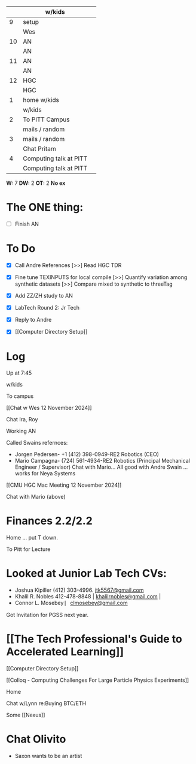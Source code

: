 
|     | w/kids                 |     |
| --- | ---------------------- | --- |
| 9   | setup                  |     |
|     | Wes                    |     |
| 10  | AN                     |     |
|     | AN                     |     |
| 11  | AN                     |     |
|     | AN                     |     |
| 12  | HGC                    |     |
|     | HGC                    |     |
| 1   | home w/kids            |     |
|     | w/kids                 |     |
| 2   | To PITT Campus         |     |
|     | mails / random         |     |
| 3   | mails / random         |     |
|     | Chat Pritam            |     |
| 4   | Computing talk at PITT |     |
|     | Computing talk at PITT |     |

**W:** 7 
**DW:** 2
**OT:** 2
 **No ex**

# The ONE thing: 
- [ ] Finish AN


# To Do
- [x] Call Andre References
 [>>] Read HGC TDR
- [x] Fine tune TEXINPUTS for local compile
 [>>] Quantify variation among synthetic datasets
 [>>] Compare mixed to synthetic to threeTag
- [x] Add ZZ/ZH study to AN
- [x] LabTech Round 2: Jr Tech
- [x] Reply to Andre
- [x] [[Computer Directory Setup]]


# Log

Up at 7:45

w/kids 

To campus

[[Chat w Wes 12 November 2024]]

Chat Ira, Roy

Working AN 

Called Swains refernces:
- Jorgen Pedersen- +1 (412) 398-0949-RE2 Robotics (CEO)
- Mario Campagna- (724) 561-4934-RE2 Robotics (Principal Mechanical Engineer / Supervisor)
     Chat with Mario... All good with Andre Swain ... works for Neya Systems


[[CMU HGC Mac Meeting 12 November 2024]]

Chat with Mario (above)

# Finances 2.2/2.2

Home ... put T down.

To Pitt for Lecture

# Looked at Junior Lab Tech CVs:
- Joshua Kipiller (412) 303-4996. jtk5567@gmail.com  
- Khalil R. Nobles  412-478-8848 | khalilrnobles@gmail.com |  
- Connor L. Mosebey  ⎸clmosebey@gmail.com

Got Invitation for PGSS next year. 

# [[The Tech Professional's Guide to Accelerated Learning]]

[[Computer Directory Setup]]

[[Colloq - Computing Challenges For Large Particle Physics Experiments]]

Home 

Chat w/Lynn re:Buying BTC/ETH

Some [[Nexus]]

# Chat Olivito
- Saxon wants to be an artist